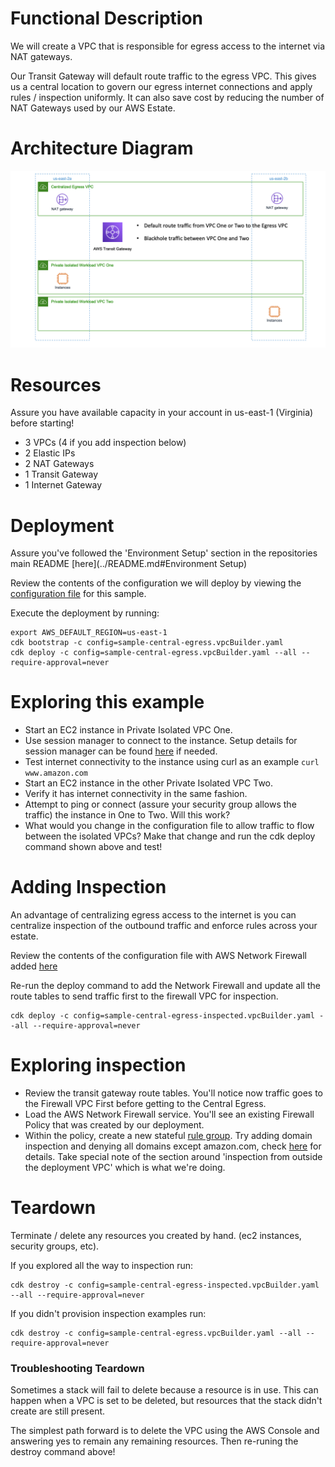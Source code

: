 # Functional Description

We will create a VPC that is responsible for egress access to the internet via NAT gateways.

Our Transit Gateway will default route traffic to the egress VPC.  This gives us a central location to govern our egress internet connections and apply rules / inspection uniformly.  It can also save cost by reducing the number of NAT Gateways used by our AWS Estate.

# Architecture Diagram

![](../images/sample-central-egress.png)

# Resources

Assure you have available capacity in your account in us-east-1 (Virginia) before starting!

- 3 VPCs (4 if you add inspection below)
- 2 Elastic IPs
- 2 NAT Gateways
- 1 Transit Gateway
- 1 Internet Gateway

# Deployment

Assure you've followed the 'Environment Setup' section in the repositories main README [here](../README.md#Environment Setup)

Review the contents of the configuration we will deploy by viewing the [configuration file](sample-central-egress.vpcBuilder.yaml) for this sample.

Execute the deployment by running:

```text
export AWS_DEFAULT_REGION=us-east-1
cdk bootstrap -c config=sample-central-egress.vpcBuilder.yaml
cdk deploy -c config=sample-central-egress.vpcBuilder.yaml --all --require-approval=never
```

# Exploring this example

- Start an EC2 instance in Private Isolated VPC One.
- Use session manager to connect to the instance.  Setup details for session manager can be found [here](https://docs.aws.amazon.com/systems-manager/latest/userguide/session-manager-getting-started.html) if needed.
- Test internet connectivity to the instance using curl as an example `curl www.amazon.com`
- Start an EC2 instance in the other Private Isolated VPC Two.
- Verify it has internet connectivity in the same fashion.
- Attempt to ping or connect (assure your security group allows the traffic) the instance in One to Two.  Will this work?  
- What would you change in the configuration file to allow traffic to flow between the isolated VPCs?  Make that change and run the cdk deploy command shown above and test!

# Adding Inspection

An advantage of centralizing egress access to the internet is you can centralize inspection of the outbound traffic and enforce rules across your estate.

Review the contents of the configuration file with AWS Network Firewall added [here](sample-central-egress-inspected.vpcBuilder.yaml)

Re-run the deploy command to add the Network Firewall and update all the route tables to send traffic first to the firewall VPC for inspection.

```
cdk deploy -c config=sample-central-egress-inspected.vpcBuilder.yaml --all --require-approval=never
```

# Exploring inspection

- Review the transit gateway route tables.  You'll notice now traffic goes to the Firewall VPC First before getting to the Central Egress.
- Load the AWS Network Firewall service.  You'll see an existing Firewall Policy that was created by our deployment.
- Within the policy, create a new stateful [rule group](https://docs.aws.amazon.com/network-firewall/latest/developerguide/rule-groups.html).  Try adding domain inspection and denying all domains except amazon.com, check [here](https://docs.aws.amazon.com/network-firewall/latest/developerguide/rule-group-managing.html) for details.  Take special note of the section around 'inspection from outside the deployment VPC' which is what we're doing.

# Teardown

Terminate / delete any resources you created by hand.  (ec2 instances, security groups, etc).

If you explored all the way to inspection run:

```
cdk destroy -c config=sample-central-egress-inspected.vpcBuilder.yaml --all --require-approval=never
```

If you didn't provision inspection examples run:

```
cdk destroy -c config=sample-central-egress.vpcBuilder.yaml --all --require-approval=never
```

### Troubleshooting Teardown

Sometimes a stack will fail to delete because a resource is in use.  This can happen when a VPC is set to be deleted, but resources that the stack didn't create are still present.

The simplest path forward is to delete the VPC using the AWS Console and answering yes to remain any remaining resources.  Then re-runing the destroy command above!
